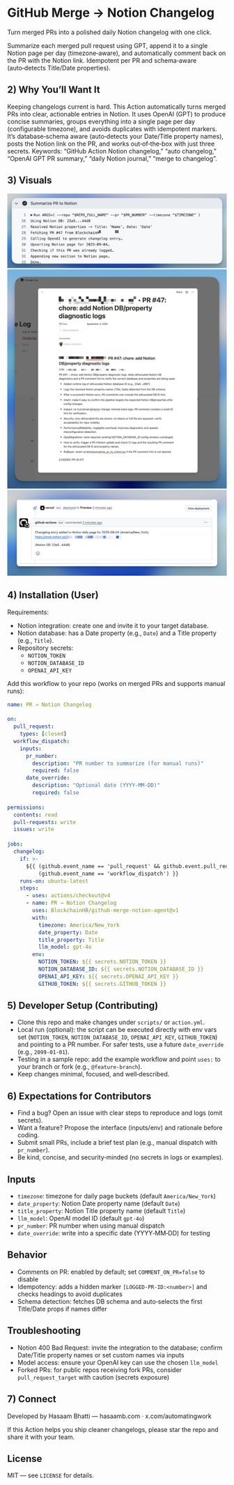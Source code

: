 # GitHub Merge → Notion Changelog
Turn merged PRs into a polished daily Notion changelog with one click.

Summarize each merged pull request using GPT, append it to a single Notion page per day (timezone‑aware), and automatically comment back on the PR with the Notion link. Idempotent per PR and schema‑aware (auto‑detects Title/Date properties).

## 2) Why You’ll Want It
Keeping changelogs current is hard. This Action automatically turns merged PRs into clear, actionable entries in Notion. It uses OpenAI (GPT) to produce concise summaries, groups everything into a single page per day (configurable timezone), and avoids duplicates with idempotent markers. It’s database‑schema aware (auto‑detects your Date/Title property names), posts the Notion link on the PR, and works out‑of‑the‑box with just three secrets. Keywords: “GitHub Action Notion changelog,” “auto changelog,” “OpenAI GPT PR summary,” “daily Notion journal,” “merge to changelog”.

## 3) Visuals

![Flow diagram: GitHub → GPT → Notion](docs/images/flow.png)
![Daily Notion page example](docs/images/notion-daily.png)
![PR comment with Notion link](docs/images/pr-comment.png)

## 4) Installation (User)
Requirements:
- Notion integration: create one and invite it to your target database.
- Notion database: has a Date property (e.g., `Date`) and a Title property (e.g., `Title`).
- Repository secrets:
  - `NOTION_TOKEN`
  - `NOTION_DATABASE_ID`
  - `OPENAI_API_KEY`

Add this workflow to your repo (works on merged PRs and supports manual runs):

```yaml
name: PR → Notion Changelog

on:
  pull_request:
    types: [closed]
  workflow_dispatch:
    inputs:
      pr_number:
        description: "PR number to summarize (for manual runs)"
        required: false
      date_override:
        description: "Optional date (YYYY-MM-DD)"
        required: false

permissions:
  contents: read
  pull-requests: write
  issues: write

jobs:
  changelog:
    if: >-
      ${{ (github.event_name == 'pull_request' && github.event.pull_request.merged == true) ||
          (github.event_name == 'workflow_dispatch') }}
    runs-on: ubuntu-latest
    steps:
      - uses: actions/checkout@v4
      - name: PR → Notion Changelog
        uses: BlockchainHB/github-merge-notion-agent@v1
        with:
          timezone: America/New_York
          date_property: Date
          title_property: Title
          llm_model: gpt-4o
        env:
          NOTION_TOKEN: ${{ secrets.NOTION_TOKEN }}
          NOTION_DATABASE_ID: ${{ secrets.NOTION_DATABASE_ID }}
          OPENAI_API_KEY: ${{ secrets.OPENAI_API_KEY }}
          GITHUB_TOKEN: ${{ secrets.GITHUB_TOKEN }}
```

## 5) Developer Setup (Contributing)
- Clone this repo and make changes under `scripts/` or `action.yml`.
- Local run (optional): the script can be executed directly with env vars set (`NOTION_TOKEN`, `NOTION_DATABASE_ID`, `OPENAI_API_KEY`, `GITHUB_TOKEN`) and pointing to a PR number. For safer tests, use a future `date_override` (e.g., `2099-01-01`).
- Testing in a sample repo: add the example workflow and point `uses:` to your branch or fork (e.g., `@feature-branch`).
- Keep changes minimal, focused, and well‑described.

## 6) Expectations for Contributors
- Find a bug? Open an issue with clear steps to reproduce and logs (omit secrets).
- Want a feature? Propose the interface (inputs/env) and rationale before coding.
- Submit small PRs, include a brief test plan (e.g., manual dispatch with `pr_number`).
- Be kind, concise, and security‑minded (no secrets in logs or examples).

## Inputs
- `timezone`: timezone for daily page buckets (default `America/New_York`)
- `date_property`: Notion Date property name (default `Date`)
- `title_property`: Notion Title property name (default `Title`)
- `llm_model`: OpenAI model ID (default `gpt-4o`)
- `pr_number`: PR number when using manual dispatch
- `date_override`: write into a specific date (YYYY‑MM‑DD) for testing

## Behavior
- Comments on PR: enabled by default; set `COMMENT_ON_PR=false` to disable
- Idempotency: adds a hidden marker `[LOGGED-PR-ID:<number>]` and checks headings to avoid duplicates
- Schema detection: fetches DB schema and auto‑selects the first Title/Date props if names differ

## Troubleshooting
- Notion 400 Bad Request: invite the integration to the database; confirm Date/Title property names or set custom names via inputs
- Model access: ensure your OpenAI key can use the chosen `llm_model`
- Forked PRs: for public repos receiving fork PRs, consider `pull_request_target` with caution (secrets exposure)

## 7) Connect
Developed by Hasaam Bhatti — hasaamb.com · x.com/automatingwork

If this Action helps you ship cleaner changelogs, please star the repo and share it with your team.

## License
MIT — see `LICENSE` for details.
